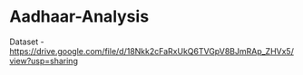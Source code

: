 # Aadhaar-Analysis

Dataset - https://drive.google.com/file/d/18Nkk2cFaRxUkQ6TVGpV8BJmRAp_ZHVx5/view?usp=sharing
